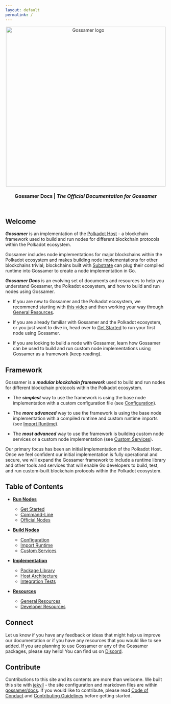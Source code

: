 ```yaml
---
layout: default
permalink: /
---
```


<div align="center">
  <img alt="Gossamer logo" style="opacity: 0.9" src="https://chainsafe.github.io/gossamer/assets/img/gossamer_banner_white.png" width="500" />
</div>
<div align="center">
  <h1 style="font-size: 110%">Gossamer Docs | <i>The Official Documentation for Gossamer</i></h1>
</div>
<br/>

## Welcome

***Gossamer*** is an implementation of the [Polkadot Host](https://github.com/w3f/polkadot-spec) - a blockchain framework used to build and run nodes for different blockchain protocols within the Polkadot ecosystem.

Gossamer includes node implementations for major blockchains within the Polkadot ecosystem and makes building node implementations for other blockchains trivial; blockchains built with [Substrate](https://github.com/paritytech/substrate) can plug their compiled runtime into Gossamer to create a node implementation in Go.

***Gossamer Docs*** is an evolving set of documents and resources to help you understand Gossamer, the Polkadot ecosystem, and how to build and run nodes using Gossamer. 

- If you are new to Gossamer and the Polkadot ecosystem, we recommend starting with [this video](https://www.youtube.com/watch?v=nYkbYhM5Yfk) and then working your way through [General Resources](./general-resources/).

- If you are already familiar with Gossamer and the Polkadot ecosystem, or you just want to dive in, head over to [Get Started](./get-started) to run your first node using Gossamer.

- If you are looking to build a node with Gossamer, learn how Gossamer can be used to build and run custom node implementations using Gossamer as a framework (keep reading).

## Framework

Gossamer is a ***modular blockchain framework*** used to build and run nodes for different blockchain protocols within the Polkadot ecosystem.

- The ***simplest*** way to use the framework is using the base node implementation with a custom configuration file (see [Configuration](./configuration/)).

- The ***more advanced***  way to use the framework is using the base node implementation with a compiled runtime and custom runtime imports (see [Import Runtime](./import-runtime/)). 

- The ***most advanced***  way to use the framework is building custom node services or a custom node implementation (see [Custom Services](./custom-services/)).

Our primary focus has been an initial implementation of the Polkadot Host. Once we feel confident our initial implementation is fully operational and secure, we will expand the Gossamer framework to include a runtime library and other tools and services that will enable Go developers to build, test, and run custom-built blockchain protocols within the Polkadot ecosystem.

## Table of Contents

- **[Run Nodes](./run-nodes/)**
    - [Get Started](./get-started/)
    - [Command-Line](./command-line/)
    - [Official Nodes](./official-nodes/)

- **[Build Nodes](./build-nodes/)**
    - [Configuration](./configuration/)
    - [Import Runtime](./import-runtime/)
    - [Custom Services](./custom-services/)

- **[Implementation](./implementation/)**
    - [Package Library](./package-library/)
    - [Host Architecture](./host-architecture/)
    - [Integration Tests](./integration-tests/)

- **[Resources](./resources/)**
    - [General Resources](./general-resources/)
    - [Developer Resources](./developer-resources/)

<!--

- **[Appendix](./appendix/)**
    - [SCALE Examples](./scale-examples/)

-->

## Connect

Let us know if you have any feedback or ideas that might help us improve our documentation or if you have any resources that you would like to see added. If you are planning to use Gossamer or any of the Gossamer packages, please say hello! You can find us on [Discord](https://discord.gg/Xdc5xjE).

## Contribute

Contributions to this site and its contents are more than welcome. We built this site with [jekyll](https://jekyllrb.com/) - the site configuration and markdown files are within [gossamer/docs](https://github.com/ChainSafe/gossamer/tree/development/docs). If you would like to contribute, please read [Code of Conduct](https://github.com/ChainSafe/gossamer/blob/development/.github/CODE_OF_CONDUCT.md) and [Contributing Guidelines](https://github.com/ChainSafe/gossamer/blob/development/.github/CONTRIBUTING.md) before getting started.
